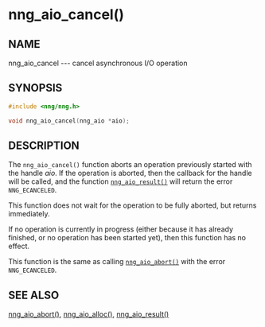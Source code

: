 # nng_aio_cancel()

## NAME

nng_aio_cancel --- cancel asynchronous I/O operation

## SYNOPSIS

```c
#include <nng/nng.h>

void nng_aio_cancel(nng_aio *aio);
```

## DESCRIPTION

The `nng_aio_cancel()` function aborts an operation previously started
with the handle _aio_.
If the operation is aborted, then the callback
for the handle will be called, and the function
[`nng_aio_result()`](nng_aio_result.md) will return the error `NNG_ECANCELED`.

This function does not wait for the operation to be fully aborted, but
returns immediately.

If no operation is currently in progress (either because it has already
finished, or no operation has been started yet), then this function
has no effect.

This function is the same as calling
[`nng_aio_abort()`](nng_aio_abort.md) with the error `NNG_ECANCELED`.

## SEE ALSO

[nng_aio_abort()](nng_aio_abort.md),
[nng_aio_alloc()](nng_aio_alloc.md),
[nng_aio_result()](nng_aio_result.md)
